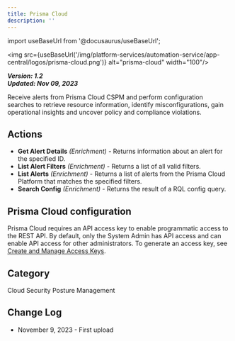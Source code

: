 ```yaml
---
title: Prisma Cloud
description: ''
---
```

import useBaseUrl from '@docusaurus/useBaseUrl';

<img src={useBaseUrl('/img/platform-services/automation-service/app-central/logos/prisma-cloud.png')} alt="prisma-cloud" width="100"/>

***Version: 1.2  
Updated: Nov 09, 2023***

Receive alerts from Prisma Cloud CSPM and perform configuration searches to retrieve resource information, identify misconfigurations, gain operational insights and uncover policy and compliance violations.

## Actions

* **Get Alert Details** *(Enrichment)* - Returns information about an alert for the specified ID.
* **List Alert Filters** *(Enrichment)* - Returns a list of all valid filters.
* **List Alerts** *(Enrichment)* - Returns a list of alerts from the Prisma Cloud Platform that matches the specified filters.
* **Search Config** *(Enrichment)* - Returns the result of a RQL config query.

## Prisma Cloud configuration

Prisma Cloud requires an API access key to enable programmatic access to the REST API. By default, only the System Admin has API access and can enable API access for other administrators. To generate an access key, see [Create and Manage Access Keys](https://docs.prismacloud.io/en/enterprise-edition/content-collections/administration/create-access-keys).

## Category

Cloud Security Posture Management

## Change Log

* November 9, 2023 - First upload
